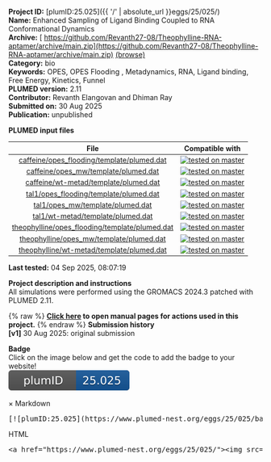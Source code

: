 **Project ID:** [plumID:25.025]({{ '/' | absolute_url }}eggs/25/025/)  
**Name:**  Enhanced Sampling of Ligand Binding Coupled to RNA Conformational Dynamics  
**Archive:** [ https://github.com/Revanth27-08/Theophylline-RNA-aptamer/archive/main.zip](https://github.com/Revanth27-08/Theophylline-RNA-aptamer/archive/main.zip) [(browse)](https://github.com/Revanth27-08/Theophylline-RNA-aptamer/tree/main)  
**Category:**  bio  
**Keywords:**  OPES, OPES Flooding , Metadynamics, RNA, Ligand binding, Free Energy, Kinetics, Funnel  
**PLUMED version:**  2.11  
**Contributor:**  Revanth Elangovan and Dhiman Ray  
**Submitted on:** 30 Aug 2025  
**Publication:** unpublished  
  
**PLUMED input files**  
  
| File     | Compatible with |  
|:--------:|:--------:|  
| [caffeine/opes_flooding/template/plumed.dat](./data/caffeine/opes_flooding/template/plumed.dat.md) |  [![tested on master](https://img.shields.io/badge/master-passing-green.svg)](data/caffeine/opes_flooding/template/plumed.dat.plumed_master.stderr) |  
| [caffeine/opes_mw/template/plumed.dat](./data/caffeine/opes_mw/template/plumed.dat.md) |  [![tested on master](https://img.shields.io/badge/master-passing-green.svg)](data/caffeine/opes_mw/template/plumed.dat.plumed_master.stderr) |  
| [caffeine/wt-metad/template/plumed.dat](./data/caffeine/wt-metad/template/plumed.dat.md) |  [![tested on master](https://img.shields.io/badge/master-passing-green.svg)](data/caffeine/wt-metad/template/plumed.dat.plumed_master.stderr) |  
| [tal1/opes_flooding/template/plumed.dat](./data/tal1/opes_flooding/template/plumed.dat.md) |  [![tested on master](https://img.shields.io/badge/master-passing-green.svg)](data/tal1/opes_flooding/template/plumed.dat.plumed_master.stderr) |  
| [tal1/opes_mw/template/plumed.dat](./data/tal1/opes_mw/template/plumed.dat.md) |  [![tested on master](https://img.shields.io/badge/master-passing-green.svg)](data/tal1/opes_mw/template/plumed.dat.plumed_master.stderr) |  
| [tal1/wt-metad/template/plumed.dat](./data/tal1/wt-metad/template/plumed.dat.md) |  [![tested on master](https://img.shields.io/badge/master-passing-green.svg)](data/tal1/wt-metad/template/plumed.dat.plumed_master.stderr) |  
| [theophylline/opes_flooding/template/plumed.dat](./data/theophylline/opes_flooding/template/plumed.dat.md) |  [![tested on master](https://img.shields.io/badge/master-passing-green.svg)](data/theophylline/opes_flooding/template/plumed.dat.plumed_master.stderr) |  
| [theophylline/opes_mw/template/plumed.dat](./data/theophylline/opes_mw/template/plumed.dat.md) |  [![tested on master](https://img.shields.io/badge/master-passing-green.svg)](data/theophylline/opes_mw/template/plumed.dat.plumed_master.stderr) |  
| [theophylline/wt-metad/template/plumed.dat](./data/theophylline/wt-metad/template/plumed.dat.md) |  [![tested on master](https://img.shields.io/badge/master-passing-green.svg)](data/theophylline/wt-metad/template/plumed.dat.plumed_master.stderr) |  
  
**Last tested:**  04 Sep 2025, 08:07:19
  
**Project description and instructions**  
All simulations were performed using the GROMACS 2024.3 patched with PLUMED 2.11. 

  
{% raw %}
<b><a href="https://www.plumed.org/doc-master/user-doc/html/actionlist/?actions=MATHEVAL,CUSTOM,WHOLEMOLECULES,COM,TORSION,UPPER_WALLS,COORDINATION,METAD,CENTER,OPES_METAD,GROUP,LOWER_WALLS,RMSD,FUNNEL_PS,PRINT,COMMITTOR,WRAPAROUND,FUNNEL" target="_blank">Click here</a> to open manual pages for actions used in this project.</b>
{% endraw %}
**Submission history**  
**[v1]** 30 Aug 2025: original submission  
  
**Badge**  
Click on the image below and get the code to add the badge to your website!  
<img src="./badge.svg" alt="plumeDnest:25.025" id="myBtn" class="badge">
<div id="myModal" class="modal">
  <div class="modal-content">
    <span class="close">&times;</span>
    Markdown<pre>[![plumID:25.025](https://www.plumed-nest.org/eggs/25/025/badge.svg)](https://www.plumed-nest.org/eggs/25/025/)</pre>
    HTML<pre>&lt;a href="https://www.plumed-nest.org/eggs/25/025/"&gt;&lt;img src="https://www.plumed-nest.org/eggs/25/025/badge.svg" alt="plumID:25.025"&gt;&lt;/a&gt;</pre>
  </div>
</div>
